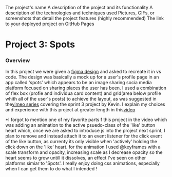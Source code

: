 The project's name
A description of the project and its functionality
A description of the technologies and techniques used
Pictures, GIFs, or screenshots that detail the project features (highly recommended)
The link to your deployed project on GitHub Pages


# Project 3: Spots

### Overview  

In this project we were given a [figma design](https://www.figma.com/design/BBNm2bC3lj8QQMHlnqRsga/Sprint-3-Project%3A-Spots?node-id=2-60&node-type=frame&t=zdGgsrjoUkZLuHdz-0) and asked to recreate it in vs code. The design was basically a mock up for a user's profile page in an app called 'spots' which appears to be an image sharing socia media platform focused on sharing places the user has been. I used a combination of flex box (profie and individua card content) and grid(area below profile whith all of the user's posts) to achieve the layout, as was suggested in the[vimeo series](https://vimeo.com/954096415?share=copy) covering the sprint 3 project by Kevin. I explain my choices and experience with this project at greater length in this[video](https://www.loom.com/share/906265b655044b24a11ba91238e2a6fb?sid=74e5786b-0cfa-4855-ab80-ae47ba995a1b)

*I forgot to mention one of my favorite parts f this project in the video which was adding an animation to the active psuedo-class of the 'like' button heart which, once we are asked to introduce js into the project next sprint, I plan to remove and instead attach it to an event listener for the click event of the like button, as currenty its only visible when 'actively' holding the click down on the 'like' heart. for the animation I used @keyframes with a scale transform and opacity, increasing scale as I decrease opacity so the heart seems to grow untill it dissolves, an effect I've seen on other platforms simiar to 'Spots'. I really enjoy doing css animations, especially when I can get them to do what I intended ! 

